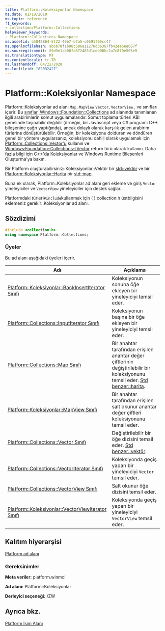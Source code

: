 ```yaml
---
title: Platform::Koleksiyonlar Namespace
ms.date: 01/18/2018
ms.topic: reference
f1_keywords:
- collection/Platform::Collections
helpviewer_keywords:
- Platform::Collections Namespace
ms.assetid: b5042864-5f22-40b7-b7a5-c0691f65cc47
ms.openlocfilehash: ab6b78f1b88c586a11276d36387fb42ea6ee667f
ms.sourcegitcommit: 89d9e1cb08fa872483d1cde98bc2a7c870e505e9
ms.translationtype: MT
ms.contentlocale: tr-TR
ms.lasthandoff: 04/22/2020
ms.locfileid: "82032427"
---
```

# <a name="platformcollections-namespace"></a>Platform::Koleksiyonlar Namespace

Platform::Koleksiyonlar ad alanı `Map`, `MapView` `Vector`, `VectorView` , ve sınıfları içerir. Bu [sınıflar, Windows::Foundation::Collections](/uwp/api/windows.foundation.collections) ad alanında tanımlanan ilgili arabirimlerin somut uygulamalarıdır. Somut toplama türleri ABI genelinde taşınabilir değildir (örneğin, bir Javascript veya C# programı C++ bileşenine çağrı yaptığında), ancak dolaylı olarak karşılık gelen arabirim türlerine dönüştürülebilir. Örneğin, bir koleksiyonu dolduran ve döndüren genel bir yöntem uygularsanız, koleksiyonu dahili olarak uygulamak için [Platform::Collections::Vector'u](../cppcx/platform-collections-vector-class.md) kullanın ve [Windows:Foundation::Collections::IVector](/uwp/api/windows.foundation.collections.ivector-1) return türü olarak kullanın. Daha fazla bilgi için [C++'da](/windows/uwp/winrt-components/creating-windows-runtime-components-in-cpp) [Koleksiyonlar](../cppcx/collections-c-cx.md) ve Windows Runtime Bileşenleri Oluşturma'ya bakın.

Bir Platform oluşturabilirsiniz::Koleksiyonlar::Vektör bir [std::vektör](../standard-library/vector-class.md) ve bir [Platform::Koleksiyonlar::Harita](../cppcx/platform-collections-map-class.md) bir [std::map](../standard-library/map-class.md).

Buna ek olarak, Platform::Koleksiyonlar ad alanı geri ekleme ve giriş `Vector` yineleyiciler ve `VectorView` yineleyiciler için destek sağlar.

Platformdaki türleri`#include`kullanmak için ( ) collection.h üstbilgisini eklemeniz gerekir::Koleksiyonlar ad alanı.

## <a name="syntax"></a>Sözdizimi

```cpp
#include <collection.h>
using namespace Platform::Collections;
```

### <a name="members"></a>Üyeler

Bu ad alanı aşağıdaki üyeleri içerir.

|Adı|Açıklama|
|----------|-----------------|
|[Platform::Koleksiyonlar::BackInsertIterator Sınıfı](../cppcx/platform-collections-backinsertiterator-class.md)|Koleksiyonun sonuna öğe ekleyen bir yineleyiciyi temsil eder.|
|[Platform::Collections::InputIterator Sınıfı](../cppcx/platform-collections-inputiterator-class.md)|Koleksiyonun başına bir öğe ekleyen bir yineleyiciyi temsil eder.|
|[Platform::Collections::Map Sınıfı](../cppcx/platform-collections-map-class.md)|Bir anahtar tarafından erişilen anahtar değer çiftlerinin değiştirilebilir bir koleksiyonunu temsil eder. [Std benzer::harita](../standard-library/map-class.md).|
|[Platform::Koleksiyonlar::MapView Sınıfı](../cppcx/platform-collections-mapview-class.md)|Bir anahtar tarafından erişilen salt okunur anahtar değer çiftleri koleksiyonunu temsil eder.|
|[Platform::Collections::Vector Sınıfı](../cppcx/platform-collections-vector-class.md)|Değiştirilebilir bir öğe dizisini temsil eder. [Std benzer::vektör](../standard-library/vector-class.md).|
|[Platform::Collections::VectorIterator Sınıfı](../cppcx/platform-collections-vectoriterator-class.md)|Koleksiyonda geçiş yapan bir yineleyiciyi `Vector` temsil eder.|
|[Platform::Collections::VectorView Sınıfı](../cppcx/platform-collections-vectorview-class.md)|Salt okunur öğe dizisini temsil eder.|
|[Platform::Koleksiyonlar::VectorViewIterator Sınıfı](../cppcx/platform-collections-vectorviewiterator-class.md)|Koleksiyonda geçiş yapan bir yineleyiciyi `VectorView` temsil eder.|

## <a name="inheritance-hierarchy"></a>Kalıtım hiyerarşisi

[Platform ad alanı](../cppcx/platform-namespace-c-cx.md)

### <a name="requirements"></a>Gereksinimler

**Meta veriler:** platform.winmd

**Ad alanı:** Platform::Koleksiyonlar

**Derleyici seçeneği:** /ZW

## <a name="see-also"></a>Ayrıca bkz.

[Platform İsim Alanı](../cppcx/platform-namespace-c-cx.md)
